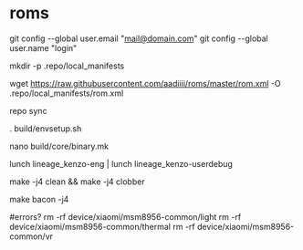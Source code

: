 # roms
git config --global user.email "mail@domain.com"
git config --global user.name "login"

mkdir -p .repo/local_manifests


wget https://raw.githubusercontent.com/aadiiii/roms/master/rom.xml -O .repo/local_manifests/rom.xml

repo sync

. build/envsetup.sh

nano build/core/binary.mk

lunch lineage_kenzo-eng | lunch lineage_kenzo-userdebug


make -j4 clean && make -j4 clobber

make bacon -j4





#errors?
rm -rf device/xiaomi/msm8956-common/light
rm -rf device/xiaomi/msm8956-common/thermal
rm -rf device/xiaomi/msm8956-common/vr

